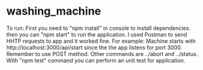 # washing_machine
To run: 
First you need to "npm install" in console to install dependencies.
then you can "npm start" to run the application. 
I used Postman to send HHTP requests to app and it worked fine.
For example: Machine starts with http://localhost:3000/api/start since the the app listens for port 3000. Remember to use POST method.
Other commands are ../abort and ../status.
With "npm test" command you can perform an unit test for application.
